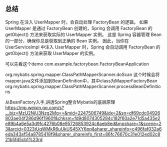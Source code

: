## 总结
Spring 在注入 UserMapper 时，会自动处理 FactoryBean 的逻辑。
如果 UserMapper 是通过 FactoryBean 创建的，Spring 会调用 FactoryBean 的 getObject() 方法来获取实际的 UserMapper 实例。
这是 Spring 容器管理 Bean 的一部分，确保你总是获取到正确的 Bean 实例。
因此，当你在 UserServiceImpl 中注入 UserMapper 时，Spring 会自动调用 FactoryBean 的 getObject() 方法来获取 UserMapper 的实例。

可以先看这个demo com.example.factorybean.FactoryBeanApplication


org.mybatis.spring.mapper.ClassPathMapperScanner.doScan 这个时候会将mapper.java文件添加到BeanDefinition中，其中class为MapperFactoryBean
org.mybatis.spring.mapper.ClassPathMapperScanner.processBeanDefinitions


从BeanFactory入手,讲透Spring整合Mybatis的底层原理 https://mp.weixin.qq.com/s?__biz=MzU2NjU3Nzg2Mg==&mid=2247506749&idx=2&sn=df69cdc04926803ae04f286d96f1960f&chksm=fd9d8074305284c182f60a2e71d5a435e2e89b4a6e5a3d9fc4276b08e95726853924c8aeb8ed&mpshare=1&scene=23&srcid=0323tUqWMkR6uUkUS45XY6pp&sharer_shareinfo=c496faf032a6eda343af54a8785418f9&sharer_shareinfo_first=86fc76670c31e012ed02c821b5fd5cb1%23rd